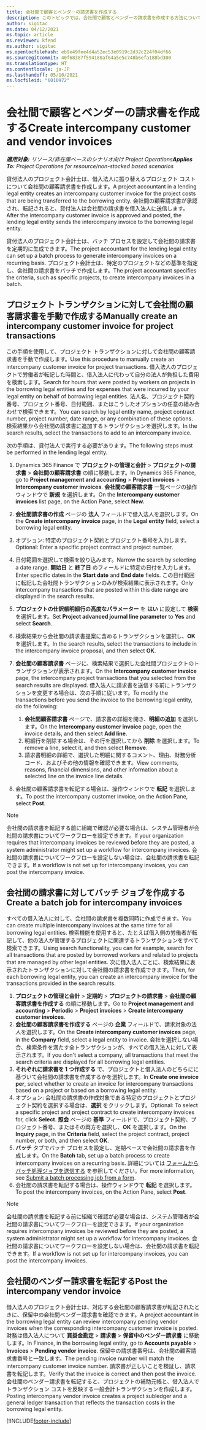 ```yaml
---
title: 会社間で顧客とベンダーの請求書を作成する
description: このトピックでは、会社間で顧客とベンダーの請求書を作成する方法について説明します。
author: sigitac
ms.date: 04/12/2021
ms.topic: article
ms.reviewer: kfend
ms.author: sigitac
ms.openlocfilehash: eb9e49fee4d4a52ec53e0919c2d32c224f04df66
ms.sourcegitcommit: 40f68387f594180af64a5e5c748b6efa188bd300
ms.translationtype: HT
ms.contentlocale: ja-JP
ms.lasthandoff: 05/10/2021
ms.locfileid: "6010972"
---
```

# <a name="create-intercompany-customer-and-vendor-invoices"></a><span data-ttu-id="e88f0-103">会社間で顧客とベンダーの請求書を作成する</span><span class="sxs-lookup"><span data-stu-id="e88f0-103">Create intercompany customer and vendor invoices</span></span>

<span data-ttu-id="e88f0-104">_**適用対象:** リソース/非在庫ベースのシナリオ向け Project Operations_</span><span class="sxs-lookup"><span data-stu-id="e88f0-104">_**Applies To:** Project Operations for resource/non-stocked based scenarios_</span></span>

<span data-ttu-id="e88f0-105">貸付法人のプロジェクト会計士は、借入法人に振り替えるプロジェクト コストについて会社間の顧客請求書を作成します。</span><span class="sxs-lookup"><span data-stu-id="e88f0-105">A project accountant in a lending legal entity creates an intercompany customer invoice for the project costs that are being transferred to the borrowing entity.</span></span> <span data-ttu-id="e88f0-106">会社間の顧客請求書が承認され、転記されると、貸付法人は会社間の請求書を借入法人に送信します。</span><span class="sxs-lookup"><span data-stu-id="e88f0-106">After the intercompany customer invoice is approved and posted, the lending legal entity sends the intercompany invoice to the borrowing legal entity.</span></span>

<span data-ttu-id="e88f0-107">貸付法人のプロジェクト会計士は、バッチ プロセスを設定して会社間の請求書を定期的に生成できます。</span><span class="sxs-lookup"><span data-stu-id="e88f0-107">The project accountant for the lending legal entity can set up a batch process to generate intercompany invoices on a recurring basis.</span></span> <span data-ttu-id="e88f0-108">プロジェクト会計士は、特定のプロジェクトなどの基準を指定し、会社間の請求書をバッチで作成します。</span><span class="sxs-lookup"><span data-stu-id="e88f0-108">The project accountant specifies the criteria, such as specific projects, to create intercompany invoices in a batch.</span></span>

## <a name="manually-create-an-intercompany-customer-invoice-for-project-transactions"></a><span data-ttu-id="e88f0-109">プロジェクト トランザクションに対して会社間の顧客請求書を手動で作成する</span><span class="sxs-lookup"><span data-stu-id="e88f0-109">Manually create an intercompany customer invoice for project transactions</span></span> 

<span data-ttu-id="e88f0-110">この手順を使用して、プロジェクト トランザクションに対して会社間の顧客請求書を手動で作成します。</span><span class="sxs-lookup"><span data-stu-id="e88f0-110">Use this procedure to manually create an intercompany customer invoice for project transactions.</span></span> <span data-ttu-id="e88f0-111">借入法人のプロジェクトで労働者が転記した時間と、借入法人に代わって自分の法人が負担した費用を検索します。</span><span class="sxs-lookup"><span data-stu-id="e88f0-111">Search for hours that were posted by workers on projects in the borrowing legal entities and for expenses that were incurred by your legal entity on behalf of borrowing legal entities.</span></span> <span data-ttu-id="e88f0-112">法人名、プロジェクト契約番号、プロジェクト番号、日付範囲、またはこうしたオプションの任意の組み合わせで検索できます。</span><span class="sxs-lookup"><span data-stu-id="e88f0-112">You can search by legal entity name, project contract number, project number, date range, or any combination of these options.</span></span> <span data-ttu-id="e88f0-113">検索結果から会社間の請求書に追加するトランザクションを選択します。</span><span class="sxs-lookup"><span data-stu-id="e88f0-113">In the search results, select the transactions to add to an intercompany invoice.</span></span> 

<span data-ttu-id="e88f0-114">次の手順は、貸付法人で実行する必要があります。</span><span class="sxs-lookup"><span data-stu-id="e88f0-114">The following steps must be performed in the lending legal entity.</span></span> 

1. <span data-ttu-id="e88f0-115">Dynamics 365 Finance で **プロジェクトの管理と会計** > **プロジェクトの請求書** > **会社間の顧客請求書** の順に移動します。</span><span class="sxs-lookup"><span data-stu-id="e88f0-115">In Dynamics 365 Finance, go to **Project management and accounting** > **Project invoices** > **Intercompany customer invoices**.</span></span> <span data-ttu-id="e88f0-116">**会社間の顧客請求書** 一覧ページの操作ウィンドウで **新規** を選択します。</span><span class="sxs-lookup"><span data-stu-id="e88f0-116">On the **Intercompany customer invoices**  list page, on the Action Pane, select **New.**</span></span>
2. <span data-ttu-id="e88f0-117">**会社間請求書の作成** ページの **法人** フィールドで借入法人を選択します。</span><span class="sxs-lookup"><span data-stu-id="e88f0-117">On the **Create intercompany invoice** page, in the **Legal entity** field, select a borrowing legal entity.</span></span>
3. <span data-ttu-id="e88f0-118">オプション: 特定のプロジェクト契約とプロジェクト番号を入力します。</span><span class="sxs-lookup"><span data-stu-id="e88f0-118">Optional: Enter a specific project contract and project number.</span></span>
4. <span data-ttu-id="e88f0-119">日付範囲を選択して検索を絞り込みます。</span><span class="sxs-lookup"><span data-stu-id="e88f0-119">Narrow the search by selecting a date range.</span></span> <span data-ttu-id="e88f0-120">**開始日** と **終了日** のフィールドに特定の日付を入力します。</span><span class="sxs-lookup"><span data-stu-id="e88f0-120">Enter specific dates in the **Start date** and **End date** fields.</span></span> <span data-ttu-id="e88f0-121">この日付範囲に転記した会社間トランザクションのみが検索結果に表示されます。</span><span class="sxs-lookup"><span data-stu-id="e88f0-121">Only intercompany transactions that are posted within this date range are displayed in the search results.</span></span>
5. <span data-ttu-id="e88f0-122">**プロジェクトの仕訳帳明細行の高度なパラメーター** を **はい** に設定して **検索** を選択します。</span><span class="sxs-lookup"><span data-stu-id="e88f0-122">Set **Project advanced journal line parameter** to **Yes** and select **Search**.</span></span>
6. <span data-ttu-id="e88f0-123">検索結果から会社間の請求書提案に含めるトランザクションを選択し、**OK** を選択します。</span><span class="sxs-lookup"><span data-stu-id="e88f0-123">In the search results, select the transactions to include in the intercompany invoice proposal, and then select **OK**.</span></span>
7. <span data-ttu-id="e88f0-124">**会社間の顧客請求書** ページに、検索結果で選択した会社間プロジェクトのトランザクションが表示されます。</span><span class="sxs-lookup"><span data-stu-id="e88f0-124">On the **Intercompany customer invoice** page, the intercompany project transactions that you selected from the search results are displayed.</span></span> <span data-ttu-id="e88f0-125">借入法人に請求書を送信する前にトランザクションを変更する場合は、次の手順に従います。</span><span class="sxs-lookup"><span data-stu-id="e88f0-125">To modify the transactions before you send the invoice to the borrowing legal entity, do the following:</span></span>
  
    1. <span data-ttu-id="e88f0-126">**会社間顧客請求書** ページで、請求書の詳細を開き、**明細の追加** を選択します。</span><span class="sxs-lookup"><span data-stu-id="e88f0-126">On the **Intercompany customer invoice** page, open the invoice details, and then select **Add line**.</span></span>
    2. <span data-ttu-id="e88f0-127">明細行を削除する場合は、その行を選択してから **削除** を選択します。</span><span class="sxs-lookup"><span data-stu-id="e88f0-127">To remove a line, select it, and then select **Remove**.</span></span>
    3. <span data-ttu-id="e88f0-128">請求書明細の詳細で、選択した明細に関するコメント、理由、財務分析コード、およびその他の情報を確認できます。</span><span class="sxs-lookup"><span data-stu-id="e88f0-128">View comments, reasons, financial dimensions, and other information about a selected line on the invoice line details.</span></span>
    
8. <span data-ttu-id="e88f0-129">会社間の顧客請求書を転記する場合は、操作ウィンドウで **転記** を選択します。</span><span class="sxs-lookup"><span data-stu-id="e88f0-129">To post the intercompany customer invoice, on the Action Pane, select **Post**.</span></span>

> [!NOTE]
> <span data-ttu-id="e88f0-130">会社間の請求書を転記する前に組織で確認が必要な場合は、システム管理者が会社間の請求書についてワークフローを設定できます。</span><span class="sxs-lookup"><span data-stu-id="e88f0-130">If your organization requires that intercompany invoices be reviewed before they are posted, a system administrator might set up a workflow for intercompany invoices.</span></span> <span data-ttu-id="e88f0-131">会社間の請求書についてワークフローを設定しない場合は、会社間の請求書を転記できます。</span><span class="sxs-lookup"><span data-stu-id="e88f0-131">If a workflow is not set up for intercompany invoices, you can post the intercompany invoice.</span></span>

## <a name="create-a-batch-job-for-intercompany-invoices"></a><span data-ttu-id="e88f0-132">会社間の請求書に対してバッチ ジョブを作成する</span><span class="sxs-lookup"><span data-stu-id="e88f0-132">Create a batch job for intercompany invoices</span></span>

<span data-ttu-id="e88f0-133">すべての借入法人に対して、会社間の請求書を複数同時に作成できます。</span><span class="sxs-lookup"><span data-stu-id="e88f0-133">You can create multiple intercompany invoices at the same time for all borrowing legal entities.</span></span> <span data-ttu-id="e88f0-134">検索機能を使用すると、たとえば借入側の労働者が転記して、他の法人が管理するプロジェクトに関連するトランザクションをすべて検索できます。</span><span class="sxs-lookup"><span data-stu-id="e88f0-134">Using search functionality, you can for example, search for all transactions that are posted by borrowed workers and related to projects that are managed by other legal entities.</span></span> <span data-ttu-id="e88f0-135">次に借入法人ごとに、検索結果に表示されたトランザクションに対して会社間の請求書を作成できます。</span><span class="sxs-lookup"><span data-stu-id="e88f0-135">Then, for each borrowing legal entity, you can create an intercompany invoice for the transactions provided in the search results.</span></span>

1. <span data-ttu-id="e88f0-136">**プロジェクトの管理と会計** > **定期的** > **プロジェクトの請求書** > **会社間の顧客請求書を作成する** の順に移動します。</span><span class="sxs-lookup"><span data-stu-id="e88f0-136">Go to **Project management and accounting** > **Periodic** > **Project invoices** > **Create intercompany customer invoices**.</span></span>
2. <span data-ttu-id="e88f0-137">**会社間の顧客請求書を作成する** ページの **企業** フィールドで、請求対象の法人を選択します。</span><span class="sxs-lookup"><span data-stu-id="e88f0-137">On the **Create intercompany customer invoices** page, in the **Company**  field, select a legal entity to invoice.</span></span> <span data-ttu-id="e88f0-138">会社を選択しない場合、検索条件を満たす全トランザクションが、すべての借入法人に対して表示されます。</span><span class="sxs-lookup"><span data-stu-id="e88f0-138">If you don't select a company, all transactions that meet the search criteria are displayed for all borrowing legal entities.</span></span>
3. <span data-ttu-id="e88f0-139">**それぞれに請求書を 1 つ作成する** で、プロジェクトと借入法人のどちらにに基づいて会社間の請求書を作成するかを選択します。</span><span class="sxs-lookup"><span data-stu-id="e88f0-139">In **Create one invoice per**, select whether to create an invoice for intercompany transactions based on a project or based on a borrowing legal entity.</span></span>
4. <span data-ttu-id="e88f0-140">オプション: 会社間の請求書の作成対象である特定のプロジェクトとプロジェクト契約を選択する場合は、**選択** をクリックします。</span><span class="sxs-lookup"><span data-stu-id="e88f0-140">Optional: To select a specific project and project contract to create intercompany invoices for, click **Select**.</span></span> <span data-ttu-id="e88f0-141">**照会** ページの **基準** フィールドで、プロジェクト契約、プロジェクト番号、またはその両方を選択し、**OK** を選択します。</span><span class="sxs-lookup"><span data-stu-id="e88f0-141">On the **Inquiry** page, in the **Criteria** field, select the project contract, project number, or both, and then select **OK**.</span></span>
5. <span data-ttu-id="e88f0-142">**バッチ** タブでバッチ プロセスを設定し、定期ベースで会社間の請求書を作成します。</span><span class="sxs-lookup"><span data-stu-id="e88f0-142">On the **Batch** tab, set up a batch process to create intercompany invoices on a recurring basis.</span></span> <span data-ttu-id="e88f0-143">詳細については [フォームからバッチ処理ジョブを送信する](/dynamicsax-2012/appuser-itpro/submit-a-batch-processing-job-from-a-form) を参照してください。</span><span class="sxs-lookup"><span data-stu-id="e88f0-143">For more information, see [Submit a batch processing job from a form](/dynamicsax-2012/appuser-itpro/submit-a-batch-processing-job-from-a-form).</span></span>
6. <span data-ttu-id="e88f0-144">会社間の請求書を転記する場合は、操作ウィンドウで **転記** を選択します。</span><span class="sxs-lookup"><span data-stu-id="e88f0-144">To post the intercompany invoices, on the Action Pane, select **Post**.</span></span>

> [!NOTE]
> <span data-ttu-id="e88f0-145">会社間の請求書を転記する前に組織で確認が必要な場合は、システム管理者が会社間の請求書についてワークフローを設定できます。</span><span class="sxs-lookup"><span data-stu-id="e88f0-145">If your organization requires intercompany invoices be reviewed before they are posted, a system administrator might set up a workflow for intercompany invoices.</span></span> <span data-ttu-id="e88f0-146">会社間の請求書についてワークフローを設定しない場合は、会社間の請求書を転記できます。</span><span class="sxs-lookup"><span data-stu-id="e88f0-146">If a workflow is not set up for intercompany invoices, you can post the intercompany invoices.</span></span>

## <a name="post-the-intercompany-vendor-invoice"></a><span data-ttu-id="e88f0-147">会社間のベンダー請求書を転記する</span><span class="sxs-lookup"><span data-stu-id="e88f0-147">Post the intercompany vendor invoice</span></span>

<span data-ttu-id="e88f0-148">借入法人のプロジェクト会計士は、対応する会社間の顧客請求書が転記されたときに、保留中の会社間ベンダー請求書を確認できます。</span><span class="sxs-lookup"><span data-stu-id="e88f0-148">A project accountant in the borrowing legal entity can review intercompany pending vendor invoices when the corresponding intercompany customer invoice is posted.</span></span> <span data-ttu-id="e88f0-149">財務は借入法人について **買掛金勘定** > **請求書** > **保留中のベンダー請求書** に移動します。</span><span class="sxs-lookup"><span data-stu-id="e88f0-149">In Finance, in the borrowing legal entity, go to **Accounts payable** > **Invoices** > **Pending vendor invoice**.</span></span> <span data-ttu-id="e88f0-150">保留中の請求書番号は、会社間の顧客請求書番号と一致します。</span><span class="sxs-lookup"><span data-stu-id="e88f0-150">The pending invoice number will match the intercompany customer invoice number.</span></span> <span data-ttu-id="e88f0-151">請求書が正しいことを検証し、請求書を転記します。</span><span class="sxs-lookup"><span data-stu-id="e88f0-151">Verify that the invoice is correct and then post the invoice.</span></span> <span data-ttu-id="e88f0-152">会社間のベンダー請求書を転記すると、プロジェクトの補助元帳と、借入法人でトランザクション コストを反映する一般会計トランザクションを作成します。</span><span class="sxs-lookup"><span data-stu-id="e88f0-152">Posting intercompany vendor invoice creates a project subledger and a general ledger transaction that reflects the transaction costs in the borrowing legal entity.</span></span>


[!INCLUDE[footer-include](../includes/footer-banner.md)]
